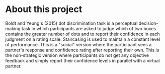 # About this project

Boldt and Yeung's (2015) dot discrimination task is a perceptual decision-making task in which participants are asked to judge which of two boxes contains the greater number of dots and to report their confidence in each judgment on a rating scale. Staircasing is used to maintain a constant level of performance.
This is a "social" version where the participant sees a partner's response and confidence rating after reporting their own. This is the non-strategic version where participants do not get any objective feedback and simply report their confidence levels in parallel with a virtual partner.
